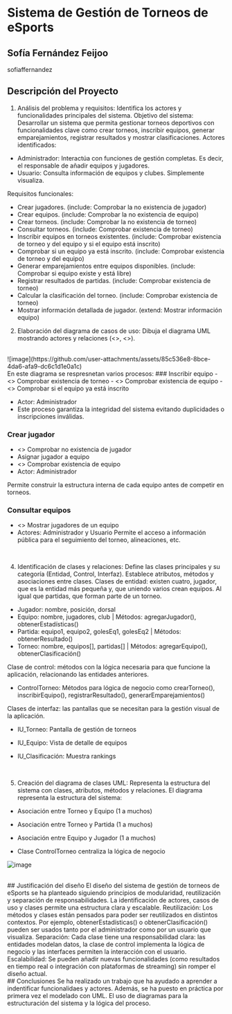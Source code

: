 # Sistema de Gestión de Torneos de eSports
## Sofía Fernández Feijoo
sofiaffernandez


## Descripción del Proyecto
1. Análisis del problema y requisitos: Identifica los actores y funcionalidades principales del sistema.
Objetivo del sistema:
Desarrollar un sistema que permita gestionar torneos deportivos con funcionalidades clave como crear torneos, inscribir equipos, generar emparejamientos, registrar resultados y mostrar clasificaciones.
Actores identificados:
- Administrador: Interactúa con funciones de gestión completas. Es decir, el responsable de añadir equipos y jugadores.
- Usuario: Consulta información de equipos y clubes. Simplemente visualiza.

Requisitos funcionales:
- Crear jugadores.  (include: Comprobar la no existencia de jugador)
- Crear equipos. (include: Comprobar la no existencia de equipo)
- Crear torneos. (include: Comprobar la no existencia de torneo)
- Consultar torneos. (include: Comprobar existencia de torneo)
- Inscribir equipos en torneos existentes. (include: Comprobar existencia de torneo y del equipo y si el equipo está inscrito)
- Comprobar si un equipo ya está inscrito. (include: Comprobar existencia de torneo y del equipo)
- Generar emparejamientos entre equipos disponibles. (include: Comprobar si equipo existe y está libre)
- Registrar resultados de partidas. (include: Comprobar existencia de torneo)
- Calcular la clasificación del torneo. (include: Comprobar existencia de torneo)
- Mostrar información detallada de jugador. (extend: Mostrar información equipo)
   <br>
2. Elaboración del diagrama de casos de uso: Dibuja el diagrama UML mostrando actores y relaciones (<<include>>, <<extend>>).
  <br>
![image](https://github.com/user-attachments/assets/85c536e8-8bce-4da6-afa9-dc6c1d1e0a1c)
<br>
En este diagrama se respresnetan varios procesos:
### Inscribir equipo
- <<include>> Comprobar existencia de torneo
- <<include>> Comprobar existencia de equipo
- <<include>> Comprobar si el equipo ya está inscrito

- Actor: Administrador
- Este proceso garantiza la integridad del sistema evitando duplicidades o inscripciones inválidas.


### Crear jugador
- <<include>> Comprobar no existencia de jugador
- Asignar jugador a equipo
- <<include>> Comprobar existencia de equipo
- Actor: Administrador

Permite construir la estructura interna de cada equipo antes de competir en torneos.

### Consultar equipos
- <<extend>> Mostrar jugadores de un equipo
- Actores: Administrador y Usuario
Permite el acceso a información pública para el seguimiento del torneo, alineaciones, etc.

<br>
   
4. Identificación de clases y relaciones: Define las clases principales y su categoría (Entidad, Control, Interfaz). Establece atributos, métodos y asociaciones entre clases.
Clases de entidad: existen cuatro, jugador, que es la entidad más pequeña y, que uniendo varios crean equipos. Al igual que partidas, que forman parte de un torneo. 
- Jugador: nombre, posición, dorsal
- Equipo: nombre, jugadores, club | Métodos: agregarJugador(), obtenerEstadísticas()
- Partida: equipo1, equipo2, golesEq1, golesEq2 | Métodos: obtenerResultado()
- Torneo: nombre, equipos[], partidas[] | Métodos: agregarEquipo(), obtenerClasificación()

Clase de control: métodos con la lógica necesaria para que funcione la aplicación, relacionando las entidades anteriores. 
- ControlTorneo: Métodos para lógica de negocio como crearTorneo(), inscribirEquipo(), registrarResultado(), generarEmparejamientos()

Clases de interfaz: las pantallas que se necesitan para la gestión visual de la aplicación.
- IU_Torneo: Pantalla de gestión de torneos
- IU_Equipo: Vista de detalle de equipos
- IU_Clasificación: Muestra rankings

  <br>
5. Creación del diagrama de clases UML: Representa la estructura del sistema con clases, atributos, métodos y relaciones.
El diagrama representa la estructura del sistema:
- Asociación entre Torneo y Equipo (1 a muchos)
- Asociación entre Torneo y Partida (1 a muchos)
- Asociación entre Equipo y Jugador (1 a muchos)

- Clase ControlTorneo centraliza la lógica de negocio

![image](https://github.com/user-attachments/assets/be3d09a9-5245-49db-b440-15bbece9a589)

<br>
## Justificación del diseño
El diseño del sistema de gestión de torneos de eSports se ha planteado siguiendo principios de modularidad, reutilización y separación de responsabilidades. La identificación de actores, casos de uso y clases permite una estructura clara y escalable.
Reutilización: Los métodos y clases están pensados para poder ser reutilizados en distintos contextos. Por ejemplo, obtenerEstadísticas() o obtenerClasificación() pueden ser usados tanto por el administrador como por un usuario que visualiza.
Separación: Cada clase tiene una responsabilidad clara: las entidades modelan datos, la clase de control implementa la lógica de negocio y las interfaces permiten la interacción con el usuario.
Escalabilidad: Se pueden añadir nuevas funcionalidades (como resultados en tiempo real o integración con plataformas de streaming) sin romper el diseño actual.

<br>
## Conclusiones
Se ha realizado un trabajo que ha ayudado a aprender a indentificar funcionalidaes y actores. Además, se ha puesto en práctica por primera vez el modelado con UML. El uso de diagramas para la estructuración del sistema y la lógica del proceso. 










  

  
